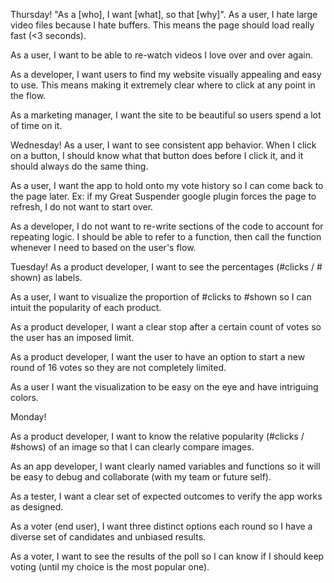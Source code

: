 Thursday!
"As a [who], I want [what], so that [why]".
As a user, I hate large video files because I hate buffers. This means the page should load really fast (<3 seconds).

As a user, I want to be able to re-watch videos I love over and over again.

As a developer, I want users to find my website visually appealing and easy to use. This means making it extremely clear where to click at any point in the flow.

As a marketing manager, I want the site to be beautiful so users spend a lot of time on it.

Wednesday!
As a user, I want to see consistent app behavior. When I click on a button, I should know what that button does before I click it, and it should always do the same thing.

As a user, I want the app to hold onto my vote history so I can come back to the page later. Ex: if my Great Suspender google plugin forces the page to refresh, I do not want to start over.

As a developer, I do not want to re-write sections of the code to account for repeating logic. I should be able to refer to a function, then call the function whenever I need to based on the user's flow.

Tuesday!
As a product developer, I want to see the percentages (#clicks / # shown) as labels.

As a user, I want to visualize the proportion of #clicks to #shown so I can intuit the popularity of each product.

As a product developer, I want a clear stop after a certain count of votes so the user has an imposed limit.

As a product developer, I want the user to have an option to start a new round of 16 votes so they are not completely limited.

As a user I want the visualization to be easy on the eye and have intriguing colors.

Monday!

As a product developer, I want to know the relative popularity (#clicks / #shows) of an image so that I can clearly compare images.

As an app developer, I want clearly named variables and functions so it will be easy to debug and collaborate (with my team or future self).

As a tester, I want a clear set of expected outcomes to verify the app works as designed.

As a voter (end user), I want three distinct options each round so I have a diverse set of candidates and unbiased results.

As a voter, I want to see the results of the poll so I can know if I should keep voting (until my choice is the most popular one).
